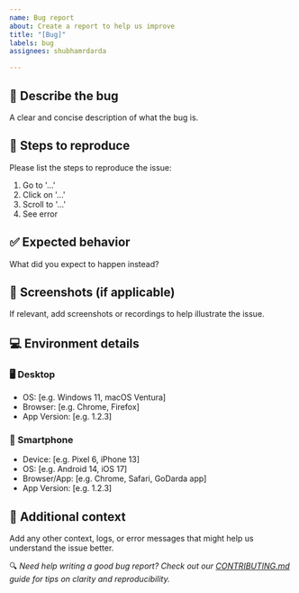 ```yaml
---
name: Bug report
about: Create a report to help us improve
title: "[Bug]"
labels: bug
assignees: shubhamrdarda

---
```


## 🧩 Describe the bug
A clear and concise description of what the bug is.

## 🔁 Steps to reproduce
Please list the steps to reproduce the issue:
1. Go to '...'
2. Click on '...'
3. Scroll to '...'
4. See error

## ✅ Expected behavior
What did you expect to happen instead?

## 📸 Screenshots (if applicable)
If relevant, add screenshots or recordings to help illustrate the issue.

## 💻 Environment details

### 🖥️ Desktop
- OS: [e.g. Windows 11, macOS Ventura]
- Browser: [e.g. Chrome, Firefox]
- App Version: [e.g. 1.2.3]

### 📱 Smartphone
- Device: [e.g. Pixel 6, iPhone 13]
- OS: [e.g. Android 14, iOS 17]
- Browser/App: [e.g. Chrome, Safari, GoDarda app]
- App Version: [e.g. 1.2.3]

## 📎 Additional context
Add any other context, logs, or error messages that might help us understand the issue better.

🔍 _Need help writing a good bug report? Check out our [CONTRIBUTING.md](https://github.com/godarda/godarda.github.io/blob/main/CONTRIBUTING.md) guide for tips on clarity and reproducibility._
